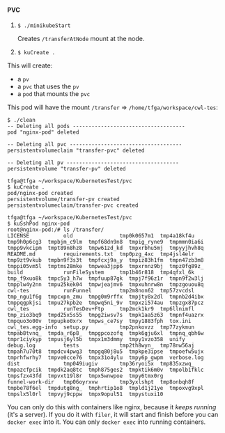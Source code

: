 #### PVC

1. `$ ./minikubeStart`

   Creates `/transferAtNode` mount at the node.

1. `$ kuCreate .`

This will create:

- a `pv`
- a `pvc` that uses the `pv`
- a `pod` that mounts the `pvc`

This pod will have the mount `/transfer` => `/home/tfga/workspace/cwl-tes`:

```
$ ./clean
-- Deleting all pods ------------------------------------
pod "nginx-pod" deleted

-- Deleting all pvc ------------------------------------
persistentvolumeclaim "transfer-pvc" deleted

-- Deleting all pv ------------------------------------
persistentvolume "transfer-pv" deleted

tfga@tfga ~/workspace/KubernetesTest/pvc
$ kuCreate .
pod/nginx-pod created
persistentvolume/transfer-pv created
persistentvolumeclaim/transfer-pvc created

tfga@tfga ~/workspace/KubernetesTest/pvc
$ kuSshPod nginx-pod
root@nginx-pod:/# ls /transfer/
LICENSE           old               tmp0k0657m1  tmp4a18kf4u  tmp9h0p6cg3  tmpbjm_c9lm  tmpf68dn9n8  tmpig_ryne9  tmpmmn0ia6i  tmpp9vkcipm  tmpt89n8hz8  tmpw61zd_kd  tmpxrbhu5mj  tmpyyjhvh8q
README.md         requirements.txt  tmp0pzg_4xc  tmp4jsl4elr  tmp9zt9vkub  tmpbn9f3s3t  tmpfcxj9a_y  tmpiz83h1fm  tmpn47zb3m8  tmppi05vm5l  tmptms28mke  tmpwea3jpp6  tmpxrnnz9bj  tmpz0fg89z_
build             runFileSystem     tmp1b46r818  tmp4qfxl_6k  tmp_f9xuo8k  tmpc5y3_h7w  tmpfuup87gk  tmpj7f96z1r  tmpn9f2w3lj  tmpplw4y2nn  tmpu25kek04  tmpwjeajmv6  tmpxuhnrw8n  tmpzgouou8q
cwl-tes           runFunnel         tmp2m8non62  tmp57zvcdsl  tmp_ngu1f6g  tmpcxpn_zmu  tmpg0m9rffx  tmpjty8x2dl  tmpnb2d4ibx  tmppqgpkjsi  tmpu27kpb2e  tmpwq5ni_9v  tmpxzi574au  tmpzgx87pcz
cwl_tes           runTesDev+Ftp     tmp2mck1kr9  tmp6llnimfl  tmp_zio3bq9  tmpd25x5s55  tmpg2iwsv7s  tmpk1aa5z63  tmpnf4uazrx  tmpquo3o00v  tmpupko0xrx  tmpws_ce7sy  tmpy1883fph  tox.ini
cwl_tes.egg-info  setup.py          tmp2pnkovzz  tmp77zykmun  tmpab8tvnq_  tmpda_r6p8_  tmpgpcozofq  tmpk6gju6xl  tmpnq_qbh6w  tmpr1ciykyp  tmpusj6yl5b  tmpx1m3dmmy  tmpy1vzo358  unify
debug.log         tests             tmp2th8wyn_  tmp78nw56aj  tmpah7u70t8  tmpdcv4pwg3  tmpgq80j8u5  tmpkpe3ipse  tmpoefw5ujx  tmprhfwrhy7  tmpve0cce76  tmpx31o4ylu  tmpy6p_gwpm  verbose.log
dist              tmp049iugiv       tmp36ryoi5x  tmp835xzwq_  tmpazcfpcik  tmpdk2aq8tc  tmph875ges2  tmpktik6m0v  tmpolb1fklc  tmpsfzx43fd  tmpvxt19l8r  tmpx5wnwpoe  tmpy6tmx0rg
funnel-work-dir   tmp06oyrxvw       tmp3yxlshpt  tmp8onbqh8f  tmpbe78f6el  tmpdutg8ng_  tmphrtip1o8  tmpld1j21ye  tmpoxvg9xpl  tmpslx5l0rl  tmpvyj9cppw  tmpx9opul51  tmpystuxi10
```

You can only do this with containers like nginx, because it _keeps running_
(it's a server). If you do it with `filer`, it will start and finish before you
can `docker exec` into it. You can only `docker exec` into running containers.
